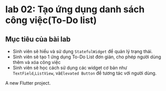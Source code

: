 # lab 02: Tạo ứng dụng danh sách công việc(To-Do list)
## Mục tiêu của bài lab
- Sinh viên sẽ hiểu và sử dụng `StatefulWidget` để quản lý trạng thái.
- Sinh viên sẽ tạo 1 ứng dụng To-Do List đơn giản, cho phép người dùng thêm và xóa công việc
- Sinh viên sẽ học cách sử dụng các widget cơ bản như `TextField`,`ListView`, và`Elevated Button` để tương tác với người dùng.

A new Flutter project.
